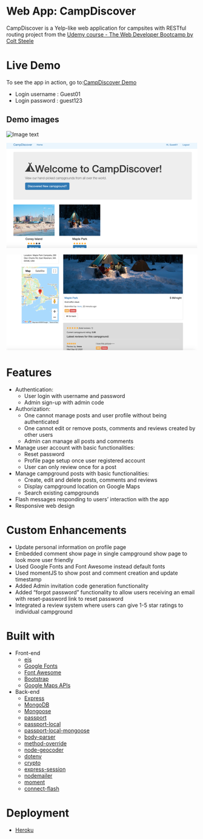 # Web App: CampDiscover
CampDiscover is a Yelp-like web application for campsites with RESTful routing project from the [Udemy course - The Web Developer Bootcamp by Colt Steele](https://www.udemy.com/course/the-web-developer-bootcamp/)
# Live Demo
To see the app in action, go to:[CampDiscover Demo](https://git.heroku.com/campdiscover.git)
- Login username : Guest01
- Login password : guest123
## Demo images
![Image text](Demo_imgs/landing.png)

![Image text](Demo_imgs/demo1.png)

![Image text](Demo_imgs/demo6.png)

# Features
- Authentication:
  - User login with username and password
  - Admin sign-up with admin code
- Authorization:
  - One cannot manage posts and user profile without being authenticated
  - One cannot edit or remove posts, comments and reviews created by other users
  - Admin can manage all posts and comments
- Manage user account with basic functionalities:
  - Reset password
  - Profile page setup once user registered account
  - User can only review once for a post
- Manage campground posts with basic functionalities:
  - Create, edit and delete posts, comments and reviews
  - Display campground location on Google Maps
  - Search existing campgrounds
- Flash messages responding to users’ interaction with the app
- Responsive web design
# Custom Enhancements
- Update personal information on profile page
- Embedded comment show page in single campground show page to look more user friendly
- Used Google Fonts and Font Awesome instead default fonts
- Used momentJS to show post and comment creation and update timestamp
- Added Admin invitation code generation functionality
- Added “forgot password” functionality to allow users receiving an email with reset-password link to reset password
- Integrated a review system where users can give 1-5 star ratings to individual campground
# Built with
- Front-end
  - [ejs](https://www.npmjs.com/package/ejs)
  - [Google Fonts](https://fonts.google.com/)
  - [Font Awesome](https://fontawesome.com/)
  - [Bootstrap](https://getbootstrap.com/)
  - [Google Maps APIs](https://cloud.google.com/maps-platform/)
- Back-end
  - [Express](https://expressjs.com/)
  - [MongoDB](https://www.mongodb.com/)
  - [Mongoose](https://mongoosejs.com/)
  - [passport](http://www.passportjs.org/)
  - [passport-local](https://www.npmjs.com/package/passport-local)
  - [passport-local-mongoose](https://www.npmjs.com/package/passport-local-mongoose)
  - [body-parser](https://www.npmjs.com/package/body-parser)
  - [method-override](https://www.npmjs.com/package/method-override)
  - [node-geocoder](https://www.npmjs.com/package/node-geocoder)
  - [dotenv](https://www.npmjs.com/package/dotenv)
  - [crypto](https://nodejs.org/api/crypto.html#crypto_crypto)
  - [express-session](https://github.com/expressjs/session#express-session)
  - [nodemailer](https://nodemailer.com/about/)
  - [moment](https://momentjs.com/)
  - [connect-flash](https://www.npmjs.com/package/connect-flash)
# Deployment
- [Heroku](https://heroku.com/)
